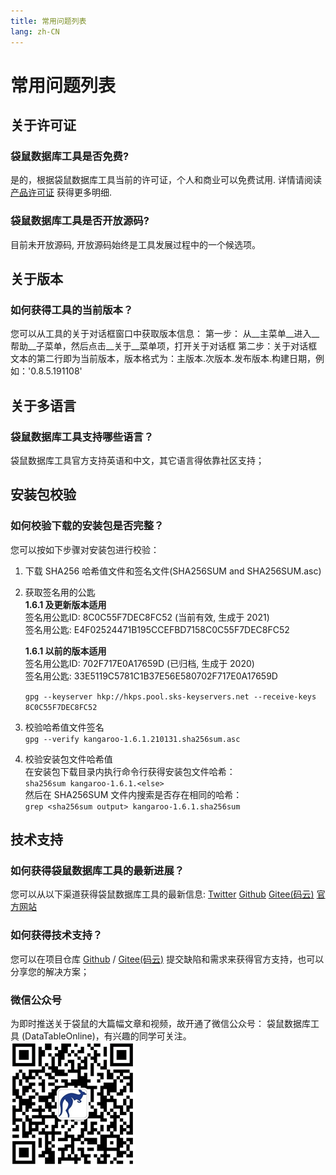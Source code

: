 ```yaml
---
title: 常用问题列表
lang: zh-CN
---
```


# 常用问题列表

## 关于许可证
### 袋鼠数据库工具是否免费?
是的，根据袋鼠数据库工具当前的许可证，个人和商业可以免费试用. 详情请阅读[产品许可证](license.md) 获得更多明细.

### 袋鼠数据库工具是否开放源码?
目前未开放源码, 开放源码始终是工具发展过程中的一个候选项。

## 关于版本
### 如何获得工具的当前版本？
您可以从工具的关于对话框窗口中获取版本信息：
第一步： 从__主菜单__进入__帮助__子菜单，然后点击__关于__菜单项，打开关于对话框
第二步：关于对话框文本的第二行即为当前版本，版本格式为：主版本.次版本.发布版本.构建日期，例如：'0.8.5.191108'

## 关于多语言
### 袋鼠数据库工具支持哪些语言？
袋鼠数据库工具官方支持英语和中文，其它语言得依靠社区支持；

## 安装包校验
### 如何校验下载的安装包是否完整？
您可以按如下步骤对安装包进行校验：
1. 下载 SHA256 哈希值文件和签名文件(SHA256SUM and SHA256SUM.asc)
2. 获取签名用的公匙<br/>
    __1.6.1 及更新版本适用__<br/>
    签名用公匙ID: 8C0C55F7DEC8FC52 (当前有效, 生成于 2021)<br/>
    签名用公匙: E4F02524471B195CCEFBD7158C0C55F7DEC8FC52 <br/>

    __1.6.1 以前的版本适用__<br/>
    签名用公匙ID: 702F717E0A17659D (已归档, 生成于 2020)<br/>
    签名用公匙: 33E5119C5781C1B37E56E580702F717E0A17659D <br/>

    `gpg --keyserver hkp://hkps.pool.sks-keyservers.net --receive-keys 8C0C55F7DEC8FC52`

3. 校验哈希值文件签名<br/>
`gpg --verify kangaroo-1.6.1.210131.sha256sum.asc`

4. 校验安装包文件哈希值<br/>
在安装包下载目录内执行命令行获得安装包文件哈希：<br/>
`sha256sum kangaroo-1.6.1.<else>` <br/>
然后在 SHA256SUM 文件内搜索是否存在相同的哈希：<br/>
`grep <sha256sum output> kangaroo-1.6.1.sha256sum`


## 技术支持
### 如何获得袋鼠数据库工具的最新进展？
您可以从以下渠道获得袋鼠数据库工具的最新信息:
[Twitter](https://twitter.com/Kangaroo)
[Github](https://github.com/dbkangaroo/kangaroo)
[Gitee(码云)](https://gitee.com/dbkangaroo/kangaroo)
[官方网站](https://www.datatable.online/zh/)

### 如何获得技术支持？
您可以在项目仓库 [Github](https://github.com/dbkangaroo/kangaroo) / 
[Gitee(码云)](https://gitee.com/dbkangaroo/kangaroo) 提交缺陷和需求来获得官方支持，也可以分享您的解决方案；


### 微信公众号
为即时推送关于袋鼠的大篇幅文章和视频，故开通了微信公众号： 袋鼠数据库工具 (DataTableOnline)，有兴趣的同学可关注。 <br/>
![袋鼠微信公众号](../images/kangaroo_mp.png)

<Vssue :issue-id="3" :title="$title" />

